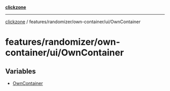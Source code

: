 [**clickzone**](../../../../../README.md)

***

[clickzone](../../../../../README.md) / features/randomizer/own-container/ui/OwnContainer

# features/randomizer/own-container/ui/OwnContainer

## Variables

- [OwnContainer](variables/OwnContainer.md)
